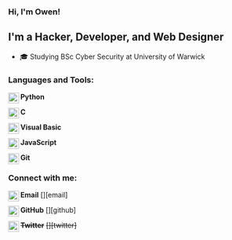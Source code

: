 ### Hi, I'm Owen!

## I'm a **Hacker**, **Developer**, and **Web Designer**
- 🎓 Studying BSc Cyber Security at University of Warwick

### Languages and Tools:

**Python**
<img align="left" alt="python" width=22px src="https://cdn.jsdelivr.net/npm/simple-icons@3.11.0/icons/python.svg" />
<br />

**C**
<img align="left" alt="c" width="22px" src="https://cdn.jsdelivr.net/npm/simple-icons@3.11.0/icons/c.svg" />
<br />

**Visual Basic**
<img align="left" alt="python" width="22px" src="https://cdn.jsdelivr.net/npm/simple-icons@3.11.0/icons/visualstudio.svg" />
<br />

**JavaScript**
<img align="left" alt="js" width="22px" src="https://cdn.jsdelivr.net/npm/simple-icons@3.11.0/icons/javascript.svg" />
<br />

**Git**
<img align="left" alt="python" width="22px" src="https://cdn.jsdelivr.net/npm/simple-icons@3.11.0/icons/git.svg" />
<br />

### Connect with me:

**Email**
[<img align="left" alt="OwenHunter | Email" width="22px" src="https://cdn.jsdelivr.net/npm/simple-icons@3.11.0/icons/gmail.svg" />][email]
<br />

**GitHub**
[<img align="left" alt="OwenHunter | GitHub" width="22px" src="https://cdn.jsdelivr.net/npm/simple-icons@3.11.0/icons/github.svg" />][github]
<br />

~~**Twitter**~~
~~[<img align="left" alt="Owen Hunter | Twitter" width="22px" src="https://cdn.jsdelivr.net/npm/simple-icons@3.11.0/icons/twitter.svg" />][twitter]~~
<br />
